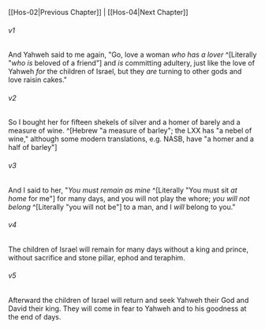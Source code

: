 ﻿---
aliases:
  - Hosea 3
---

[[Hos-02|Previous Chapter]] | [[Hos-04|Next Chapter]]

###### v1
And Yahweh said to me again,
"Go, love a woman
_who has a lover_ ^[Literally "_who is_ beloved of a friend"] and _is_ committing adultery,
just like the love of Yahweh _for_ the children of Israel,
but they _are_ turning to other gods
and love raisin cakes."

###### v2
So I bought her for fifteen shekels of silver
and a homer of barely and a measure of wine. ^[Hebrew "a measure of barley"; the LXX has "a nebel of wine," although some modern translations, e.g. NASB, have "a homer and a half of barley"]

###### v3
And I said to her,
"_You must remain as mine_ ^[Literally "You must sit _at home_ for me"] for many days,
and you will not play the whore;
_you will not belong_ ^[Literally "you will not be"] to a man,
and I _will_ belong to you."

###### v4
The children of Israel will remain for many days
without a king and prince,
without sacrifice and stone pillar, ephod and teraphim.

###### v5
Afterward the children of Israel will return
and seek Yahweh their God and David their king.
They will come in fear to Yahweh
and to his goodness at the end of days.